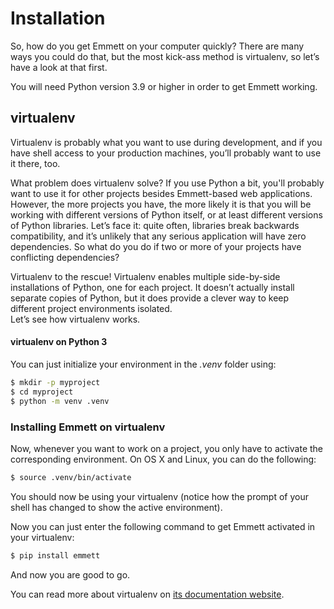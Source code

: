 
Installation
============

So, how do you get Emmett on your computer quickly? There are many ways you could do that, but the most kick-ass method is virtualenv, so let’s have a look at that first.

You will need Python version 3.9 or higher in order to get Emmett working.

virtualenv
----------

Virtualenv is probably what you want to use during development, and if you have shell access to your production machines, you’ll probably want to use it there, too.

What problem does virtualenv solve? If you use Python a bit, you'll probably want to use it for other projects besides Emmett-based web applications. However, the more projects you have, the more likely it is that you will be working with different versions of Python itself, or at least different versions of Python libraries. Let’s face it: quite often, libraries break backwards compatibility, and it’s unlikely that any serious application will have zero dependencies. So what do you do if two or more of your projects have conflicting dependencies?

Virtualenv to the rescue! Virtualenv enables multiple side-by-side installations of Python, one for each project. It doesn’t actually install separate copies of Python, but it does provide a clever way to keep different project environments isolated.   
Let’s see how virtualenv works.

#### virtualenv on Python 3

You can just initialize your environment in the *.venv* folder using:

```bash
$ mkdir -p myproject
$ cd myproject
$ python -m venv .venv
```

### Installing Emmett on virtualenv

Now, whenever you want to work on a project, you only have to activate the corresponding environment. On OS X and Linux, you can do the following:

```bash
$ source .venv/bin/activate
```

You should now be using your virtualenv (notice how the prompt of your shell has changed to show the active environment).

Now you can just enter the following command to get Emmett activated in your virtualenv:

```bash
$ pip install emmett
```

And now you are good to go.

You can read more about virtualenv on [its documentation website](https://docs.python.org/3/library/venv.html).
